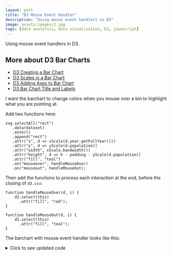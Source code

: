 ```yaml
---
layout: post
title: "D3 Mouse Event Handler"
description: "Using mouse event handlers in D3"
image: assets/images/2.jpg
tags: [data analytics, data visualization, D3, javascript]
---
```


Using mouse event handlers in D3.

## More about D3 Bar Charts

* [D3 Creating a Bar Chart](../d3-creating-a-bar-chart/)
* [D3 Scales in a Bar Chart](../d3-scales-in-a-bar-chart/)
* [D3 Adding Axes to Bar Chart](../d3-adding-axes-to-bar-chart/)
* [D3 Bar Chart Title and Labels](../d3-bar-chart-title-and-labels/)

I want the barchart to change colors when you mouse over a bin to highlight what you are pointing at.

Add two functions here:

    svg.selectAll("rect")
       .data(dataset)
       .enter()
       .append("rect")
       .attr("x", d => xScale(d.year.getFullYear()))
       .attr("y", d => yScale(d.population))
       .attr("width", xScale.bandwidth())
       .attr("height", d => h - padding - yScale(d.population))
       .attr("fill", "teal")
       .on("mouseover", handleMouseOver)
       .on("mouseout", handleMouseOut);

Then add the functions to process each interaction at the end, before the closing of `d3.csv`:

    function handleMouseOver(d, i) {
        d3.select(this)
          .attr("fill", "red");
    }

    function handleMouseOut(d, i) {
        d3.select(this)
          .attr("fill", "teal");
    }

The barchart with mouse event handler looks like this:

<div id="d3-barchart-vis-final"></div>

<details>
    <summary>Click to see updated code</summary>
    <pre>

    var margin = {top: 20, right: 20, bottom: 20, left: 20},
            w = 500 - margin.left - margin.right,
            h = 300 - margin.top - margin.bottom;

    var barPadding = 3;
    var padding = 40;
    var svg = d3.select("#d3-barchart-vis")
                .append("svg")
                .attr("preserveAspectRatio", "xMinYMin meet")
                .attr("viewBox", "0 0 " + w + " " + h);

    var parseTime = d3.timeParse("%Y");

    var rowConverter = function(d) {
        return {
            year: parseTime(d.year),
            population: +d.population
        }
    }

    d3.csv("file.csv", rowConverter).then(function(dataset) {

        xScale = d3.scaleBand()
                   .domain(dataset.map(d => d.year.getFullYear()))
                   .rangeRound([padding, w])
                   .paddingInner(0.1)
                   .paddingOuter(0.1);

        yScale = d3.scaleLinear()
                   .domain([0, d3.max(dataset, d => d.population)])
                   .range([h - padding, padding]);

        var xAxis = d3.axisBottom(xScale);
        var yAxis = d3.axisLeft(yScale);

        svg.selectAll("rect")
           .data(dataset)
           .enter()
           .append("rect")
           .attr("x", d => xScale(d.year.getFullYear()))
           .attr("y", d => yScale(d.population))
           .attr("width", xScale.bandwidth())
           .attr("height", d => h - padding - yScale(d.population))
           .attr("fill", "teal")
           .on("mouseover", handleMouseOver)
           .on("mouseout", handleMouseOut);

        // Add the x Axis
        svg.append("g")
           .attr("class", "x axis")
           .attr("transform", "translate(0," + (h - padding) + ")")
           .call(xAxis);

        // Label for x Axis
        svg.append("text")
           .attr("transform", "translate(" + (w/2) + " ," + (h-10) + ")")
           .style("text-anchor", "middle")
           .style("font-size", "12px")
           .text("Year");

        // Add the y Axis
        svg.append("g")
           .attr("class", "y axis")
           .attr("transform", "translate(" + padding + ",0)")
           .call(yAxis);

        // Label for y Axis
        svg.append("text")
           .attr("transform", "rotate(-90)")
           .attr("x", -(h/2))
           .attr("y", 10)
           .style("text-anchor", "middle")
           .style("font-size", "12px")
           .text("Population");

        svg.append("text")
           .attr("x", w/2)
           .attr("y", padding)
           .attr("text-anchor", "middle")
           .style("font-size", "16px")
           .text("Awesome Barchart");

        function handleMouseOver(d, i) {
            d3.select(this)
              .attr("fill", "red");
        }

        function handleMouseOut(d, i) {
            d3.select(this)
              .attr("fill", "teal");
        }
    });
    </pre>

</details>

<script type="text/javascript" src="../assets/js/d3.min.js"></script>
<script type="text/javascript" src="../assets/js/d3-barchart-vis-final.js"></script>